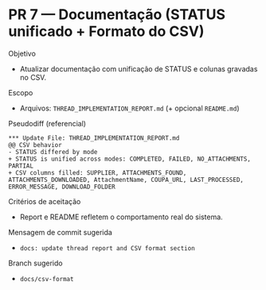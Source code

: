 # PR 7 — Documentação (STATUS unificado + Formato do CSV)

Objetivo
- Atualizar documentação com unificação de STATUS e colunas gravadas no CSV.

Escopo
- Arquivos: `THREAD_IMPLEMENTATION_REPORT.md` (+ opcional `README.md`)

Pseudodiff (referencial)
```
*** Update File: THREAD_IMPLEMENTATION_REPORT.md
@@ CSV behavior
- STATUS differed by mode
+ STATUS is unified across modes: COMPLETED, FAILED, NO_ATTACHMENTS, PARTIAL
+ CSV columns filled: SUPPLIER, ATTACHMENTS_FOUND, ATTACHMENTS_DOWNLOADED, AttachmentName, COUPA_URL, LAST_PROCESSED, ERROR_MESSAGE, DOWNLOAD_FOLDER
```

Critérios de aceitação
- Report e README refletem o comportamento real do sistema.

Mensagem de commit sugerida
- `docs: update thread report and CSV format section`

Branch sugerido
- `docs/csv-format`

